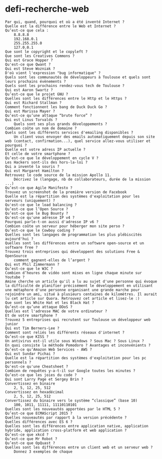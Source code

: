 # defi-recherche-web


    Par qui, quand, pourquoi et où a été inventé Internet ?
    Quelle est la différence entre le Web et Internet ?
    Qu’est-ce que cela :
        8.8.8.8
        192.168.0.1
        255.255.255.0
        127.0.0.1
    Que sont le copyright et le copyleft ?
    Que sont les Creatives Commons ?
    Qui est Grace Hopper ?
    Qu'est-ce que Qwant ?
    Qui est Steve Wozniak ?
    D'où vient l'expression "bug informatique" ?
    Quels sont les communautés de développeurs à Toulouse et quels sont leurs prochains évènements ?
    Quels sont les prochains rendez-vous tech de Toulouse ?
    Qui est Aaron Swartz ?
    Qu’est-ce que le projet GNU ?
    Quelles sont les différences entre le Http et le Https ?
    Qui est Richard Stallman ?
    Comment fonctionnent les bang de Duck Duck Go ?
    Qui est Marissa Mayer ?
    Qu’est-ce qu’une attaque “brute force” ?
    Qui est Linus Torvalds ?
        Quels sont ses plus grands développements ?
    Combien coûte un nom de domaine ?
    Quels sont les différents services d'emailing disponibles ?
        Un client vous envoyer des emails automatiquement depuis son site web (contact, confirmation...), quel service allez-vous utiliser et pourquoi ?
    Quelle est votre adress IP actuelle ?
    Et celle de votre smartphone ?
    Qu’est-ce que le développement en cycle V ?
    Les Hackers sont-ils des hors-la-loi ?
    Qui a inventé la souris ?
    Qui est Margaret Hamilton ?
    Retrouvez le code source de la mission Apollo 11.
        Décrivez le (langage, nb de collaborateurs, durée de la mission ...)
    Qu’est-ce que Agile Manifesto ?
    Trouvez un screenshot de la première version de Facebook
    Quelle est la répartition des systèmes d'exploitation pour les serveurs (uniquement) ?
    Qu'est-ce que le load balancing ?
    Qu’est-ce que l’Open Source ?
    Qu’est-ce que le Bug Bounty ?
    Qu'est-ce qu'une adresse IP v4 ?
    Pourquoi parle-t-on aussi d'adresse IP v6 ?
    Combien coûte un serveur pour héberger mon site perso ?
    Qu’est-ce que le Cowboy coding ?
    Quelles sont les langages de programmation les plus plébiscités aujourd'hui ?
    Quelles sont les différences entre un software open-source et un software free ?
    Trouvez trois entreprises qui développent des solutions Free & OpenSource
        comment gagnent-elles de l’argent ?
    Qui est Phil Zimmermann ?
    Qu’est-ce que le W3C ?
    Combien d’heures de vidéo sont mises en ligne chaque minute sur Youtube ?
    Amine cherche un article qu'il a lu au sujet d'une personne qui évoque la difficulté de planifier précisément le développement en utilisant une métaphore d'une personne organisant une grande marche pour rejoindre un ami, situé à plusieurs centaines de kilomètres. Il aurait lu cet article sur Quora. Retrouvez cet article et lisez-le :)
    Que sont les White Hat et les Black Hat ?
    Qu’est-ce qu’une attaque DDoS ?
    Quelles est l'adresse MAC de votre ordinateur ?
    Et de votre smartphone ?
    Trouvez 5 entreprises qui recrutent sur Toulouse un développeur web junior
    Qui est Tim Berners-Lee ?
    Comment sont reliés les différents réseaux d'internet ?
    Qu’est-ce que KISS ?
    Un antivirus est-il utile sous Windows ? Sous Mac ? Sous Linux ?
    En quoi consiste la méthode Pomodoro ? Avantages et inconvénients ?
    Qu’est-ce qu’Amazon Web Services - AWS ?
    Qui est Sundar Pichai ?
    Quelle est la répartition des systèmes d'exploitation pour les pc personnels ?
    Qu'est-ce qu'une Cheatsheet ?
    Combien de requêtes y-a-t-il sur Google toutes les minutes ?
    Qu’est-ce que les joies du code ?
    Qui sont Larry Page et Sergey Brin ?
    Convertissez en binaire
        2, 5, 12, 25, 512
    Convertissez en hexadécimal
        2, 5, 12, 25, 512
    Convertissez du binaire vers le système “classique” (base 10)
        100, 1011, 11111, 11110110101
    Quelles sont les nouveautés apportées par le HTML 5 ?
    Qu’est-ce que ECMAScript 2015 ?
    Quelles nouveautés par rapport à la version précédente ?
    Quelles différences avec ES 6 ?
    Quelles sont les différences entre application native, application hybride, application cross-platform et web application ?
    Qu’est-ce que xkcd ?
    Qu’est-ce que Mr Robot ?
    Qu’est-ce que OpQuast ?
    Quelles sont les différences entre un client web et un serveur web ?
        Donnez 3 exemples de chaque
